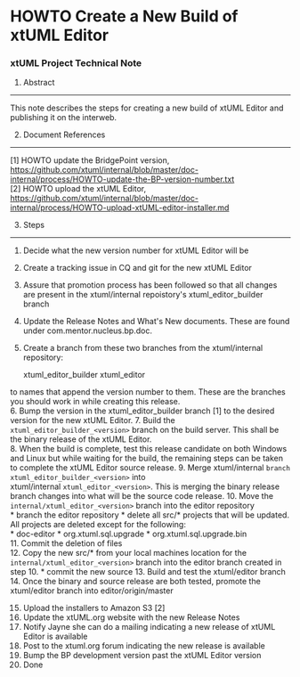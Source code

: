 # HOWTO Create a New Build of xtUML Editor
### xtUML Project Technical Note

1. Abstract
-----------
This note describes the steps for creating a new build of xtUML Editor and 
publishing it on the interweb.

2. Document References
----------------------
[1] HOWTO update the BridgePoint version, https://github.com/xtuml/internal/blob/master/doc-internal/process/HOWTO-update-the-BP-version-number.txt  
[2] HOWTO upload the xtUML Editor, https://github.com/xtuml/internal/blob/master/doc-internal/process/HOWTO-upload-xtUML-editor-installer.md   

3. Steps
-------------
1.  Decide what the new version number for xtUML Editor will be  
2.  Create a tracking issue in CQ and git for the new xtUML Editor 
3. Assure that promotion process has been followed so that all changes
are present in the xtuml/internal repoistory's xtuml_editor_builder branch
4.  Update the Release Notes and What's New documents.  These are found under
com.mentor.nucleus.bp.doc.
5. Create a branch from these two branches from the xtuml/internal repository:

   xtuml_editor_builder
   xtuml_editor
   
to names that append the version number to them.  These are the branches you
should work in while creating this release.  
6.  Bump the version in the xtuml_editor_builder branch [1] to the desired version
for the new xtUML Editor.
7. Build the `xtuml_editor_builder_<version>` branch on the build server.  This shall be the 
binary release of the xtUML Editor.  
8.  When the build is complete, test this release candidate on both Windows and 
Linux but while waiting for the build, the remaining steps can be taken to 
complete the xtUML Editor source release.
9. Merge xtuml/internal `branch xtuml_editor_builder_<version>` into  
xtuml/internal `xtuml_editor_<version>`.  This is merging the binary release branch
changes into what will be the source code release.
10. Move the `internal/xtuml_editor_<version>` branch into the editor repository    
	* branch the editor repository
	* delete all src/* projects that will be updated. All projects are deleted
	except for the following:  
		* doc-editor
		* org.xtuml.sql.upgrade
		* org.xtuml.sql.upgrade.bin  
11. Commit the deletion of files  
12. Copy the new src/* from your local machines location for the  
`internal/xtuml_editor_<version>` branch into the editor branch created in step 10.
	* commit the new source
13. Build and test the xtuml/editor branch
14. Once the binary and source release are both tested, promote the 
xtuml/editor branch into editor/origin/master


15. Upload the installers to Amazon S3 [2]  
16. Update the xtUML.org website with the new Release Notes  
17. Notify Jayne she can do a mailing indicating a new release of xtUML Editor is available  
18. Post to the xtuml.org forum indicating the new release is available  
19. Bump the BP development version past the xtUML Editor version  
20. Done
